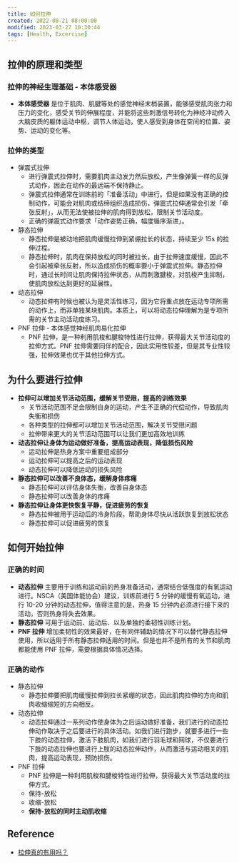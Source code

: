 ```yaml
---
title: 如何拉伸
created: 2022-08-21 08:00:00
modified: 2023-03-27 10:30:44
tags: [Health, Excercise]
---
```


## 拉伸的原理和类型

### 拉伸的神经生理基础 - 本体感受器

- **本体感受器** 是位于肌肉、肌腱等处的感觉神经末梢装置，能够感受肌肉张力和压力的变化，感受关节的伸展程度，并能将这些刺激信号转化为神经冲动传入大脑皮质的躯体运动中枢，调节人体运动，使人感受到身体在空间的位置、姿势、运动的变化等。

### 拉伸的类型

- 弹震式拉伸
  - 进行弹震式拉伸时，需要肌肉主动发力然后放松，产生像弹簧一样的反弹式动作，因此在动作的最远端不保持静止。
  - 弹震式拉伸通常在训练前的「准备活动」中进行。但是如果没有正确的控制动作，可能会对肌肉或结缔组织造成损伤，弹震式拉伸通常会引发「牵张反射」，从而无法使被拉伸的肌肉得到放松，限制关节活动度。
  - 正确的弹震式动作要求「动作姿势正确，幅度循序渐进」。
- 静态拉伸
  - 静态拉伸是被动地把肌肉缓慢拉伸到紧绷拉长的状态，持续至少 15s 的拉伸过程。
  - 静态拉伸时，肌肉在保持放松的同时被拉长，由于拉伸速度缓慢，因此不会引起被牵张反射，所以造成损伤的概率要小于弹震式拉伸。静态拉伸时，通过长时间让肌肉保持拉伸状态，从而刺激腱梭，对肌梭产生抑制，使肌肉放松达到更好的延展性。
- 动态拉伸
  - 动态拉伸有时候也被认为是灵活性练习，因为它将重点放在运动专项所需的动作上，而非单独某块肌肉。本质上，可以将动态拉伸理解为是专项所需的关节主动活动度练习。
- PNF 拉伸 - 本体感觉神经肌肉易化拉伸
  - PNF 拉伸，是一种利用肌梭和腱梭特性进行拉伸，获得最大关节活动度的拉伸方式。PNF 拉伸需要同伴的配合，因此实用性较差，但是其专业性较强，拉伸效果也优于其他拉伸方式。

## 为什么要进行拉伸

- **拉伸可以增加关节活动范围，缓解关节受限，提高的训练效果**
  - 关节活动范围不足会限制自身的运动，产生不正确的代偿动作，导致肌肉失衡和损伤
  - 各种类型的拉伸都可以增加关节活动范围，解决关节受限问题
  - 拉伸带来更大的关节活动范围可以让我们更加高效地训练
- **动态拉伸让身体为运动做好准备，提高运动表现，降低损伤风险**
  - 运动拉伸是热身方案中重要组成部分
  - 运动拉伸可以提高之后的运动表现
  - 动态拉伸可以降低运动的损失风险
- **静态拉伸可以改善不良体态，缓解身体疼痛**
  - 静态拉伸可以评估身体失衡，改善自身体态
  - 静态拉伸可以改善身体的疼痛
- **静态拉伸让身体更快恢复平静，促进疲劳的恢复**
  - 静态拉伸被用于运动后的冷身阶段，帮助身体尽快从活跃恢复到放松状态
  - 静态拉伸可以促进疲劳的恢复

## 如何开始拉伸

### 正确的时间

- **动态拉伸** 主要用于训练和运动前的热身准备活动，通常结合低强度的有氧运动进行。NSCA（美国体能协会）建议，训练前进行 5 分钟的缓慢有氧运动，进行 10-20 分钟的动态拉伸，值得注意的是，热身 15 分钟内必须进行接下来的活动，否则热身将失去效果。
- **静态拉伸** 可用于运动前、运动后、以及单独的柔韧性训练计划。
- **PNF 拉伸** 增加柔韧性的效果最好，在有同伴辅助的情况下可以替代静态拉伸使用，所以适用于所有静态拉伸适用的时间。但是也并不是所有的关节和肌肉都能使用 PNF 拉伸，需要根据具体情况选择。

### 正确的动作

- 静态拉伸
  - 静态拉伸要把肌肉缓慢拉伸到拉长紧绷的状态，因此肌肉拉伸的方向和肌肉收缩缩短的方向相反。
- 动态拉伸
  - 动态拉伸通过一系列动作使身体为之后运动做好准备，我们进行的动态拉伸动作取决于之后要进行的具体活动。如我们进行跑步，就要多进行一些下肢的动态拉伸，激活下肢肌肉，如我们进行羽毛球和网球，不仅要进行下肢的动态拉伸也要进行上肢的动态拉伸动作，从而激活与运动相关的肌肉，提高运动表现，预防损伤。
- PNF 拉伸
  - PNF 拉伸是一种利用肌梭和腱梭特性进行拉伸，获得最大关节活动度的拉伸方式。
  - 保持-放松
  - 收缩-放松
  - **保持-放松的同时主动肌收缩**

## Reference

- [拉伸真的有用吗？](https://sspai.com/post/74069)
